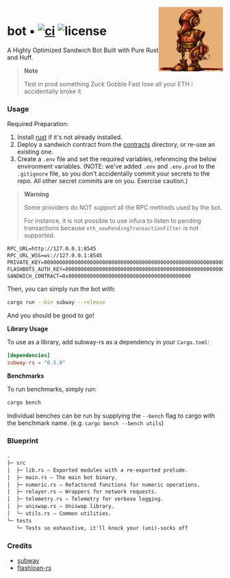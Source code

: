 <img align="right" width="150" height="150" top="100" src="./assets/bot.png">

# bot • [![ci](https://github.com/refcell/subway-rs/actions/workflows/ci.yaml/badge.svg)](https://github.com/refcell/subway-rs/actions/workflows/ci.yaml) ![license](https://img.shields.io/badge/License-MIT-green.svg?label=license)

A Highly Optimized Sandwich Bot Built with Pure Rust and Huff.

> **Note**
>
> Test in prod
> something Zuck Gobble Fast
> lose all your ETH
> i accidentally broke it

### Usage

Required Preparation:

1. Install [rust](https://www.rust-lang.org/tools/install) if it's not already installed.
2. Deploy a sandwich contract from the [contracts](../contracts/) directory, or re-use an existing one.
3. Create a `.env` file and set the required variables, referencing the below environment variables. (NOTE: we've added `.env` and `.env.prod` to the `.gitignore` file, so you don't accidentally commit your secrets to the repo. All other secret commits are on you. Exercise caution.)

> **Warning**
>
> Some providers do NOT support all the RPC methods used by the bot.
>
> For instance, it is not possible to use infura to listen to pending transactions because `eth_newPendingTransactionFilter` is not supported.

```ignore
RPC_URL=http://127.0.0.1:8545
RPC_URL_WSS=ws://127.0.0.1:8545
PRIVATE_KEY=0000000000000000000000000000000000000000000000000000000000000001
FLASHBOTS_AUTH_KEY=0000000000000000000000000000000000000000000000000000000000000002
SANDWICH_CONTRACT=0x0000000000000000000000000000000000000000
```

Then, you can simply run the bot with:

```bash
cargo run --bin subway --release
```

And you should be good to go!

**Library Usage**

To use as a library, add subway-rs as a dependency in your `Cargo.toml`:

```toml
[dependencies]
subway-rs = "0.5.0"
```

**Benchmarks**

To run benchmarks, simply run:

```bash
cargo bench
```

Individual benches can be run by supplying the `--bench` flag to cargo with the benchmark name. (e.g. `cargo bench --bench utils`)

### Blueprint

```txt
.
├─ src
│  ├─ lib.rs — Exported modules with a re-exported prelude.
│  ├─ main.rs — The main bot binary.
│  ├─ numeric.rs — Refactored functions for numeric operations.
│  ├─ relayer.rs — Wrappers for network requests.
│  ├─ telemetry.rs — Telemetry for verbose logging.
│  ├─ uniswap.rs — Uniswap library.
│  └─ utils.rs — Common utilities.
└─ tests
   └─ Tests so exhaustive, it'll knock your (uni)-socks off
```

### Credits

- [subway](https://github.com/libevm/subway)
- [flashloan-rs](https://github.com/whitenois3/flashloan-rs)
